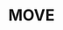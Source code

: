 ---
pid: PT386
title: MOVE
location_transcription: 61st and Pine (near Bus Depot
zipcode: '19143'
outside_phl: 
neighborhood: University City
age: '17'
age_range: 13-19
instagram: 
image_file_name: PT_386.jpg
proposal_transcription: any color but 3D
topic: African Americans,History,MOVE,Philadelphia,Violence
topic_summary: 0, 0, 0, 0, 0
type: Sculpture Statue
keywords_other: move
credit: Brian Rudolph
image_labels: 
twitter: fw.lonan
facebook: 
permalink: "/monuments/pt386/"
layout: item-page
---